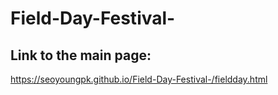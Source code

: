 # Field-Day-Festival-

## Link to the main page:
https://seoyoungpk.github.io/Field-Day-Festival-/fieldday.html
